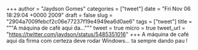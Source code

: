 
+++
author = "Jaydson Gomes"
categories = ["tweet"]
date = "Fri Nov 06 18:29:04 +0000 2009"
draft = false
slug = "2904a7009febcf2c06e77237f19e4949ea6d0ae6"
tags = ["tweet"]
title = """A máquina de café aqui da..."""
tweet = true
micro = true
tweet_url = "https://twitter.com/jaydson/status/5485351016"
+++
A máquina de café aqui da firma com certeza deve rodar Windows... ta sempre dando pau !

